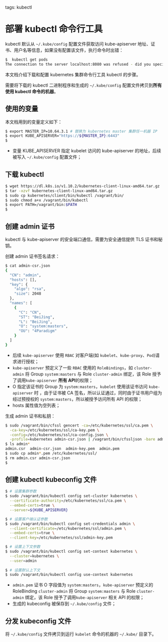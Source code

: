 <!-- toc -->

tags: kubectl

# 部署 kubectl 命令行工具

kubectl 默认从 `~/.kube/config` 配置文件获取访问 kube-apiserver 地址、证书、用户名等信息，如果没有配置该文件，执行命令时出错：

``` bash
$  kubectl get pods
The connection to the server localhost:8080 was refused - did you specify the right host or port?
```

本文档介绍下载和配置 kubernetes 集群命令行工具 kubectl 的步骤。

需要将下载的 kubectl 二进制程序和生成的 `~/.kube/config` 配置文件拷贝到**所有使用 kubectl 命令的机器**。

## 使用的变量

本文档用到的变量定义如下：

``` bash
$ export MASTER_IP=10.64.3.1 # 替换为 kubernetes master 集群任一机器 IP
$ export KUBE_APISERVER="https://${MASTER_IP}:6443"
$
```

+ 变量 KUBE_APISERVER 指定 kubelet 访问的 kube-apiserver 的地址，后续被写入 `~/.kube/config` 配置文件；

## 下载 kubectl

``` bash
$ wget https://dl.k8s.io/v1.10.2/kubernetes-client-linux-amd64.tar.gz
$ tar -xzvf kubernetes-client-linux-amd64.tar.gz
$ sudo cp kubernetes/client/bin/kubectl /vagrant/bin/
$ sudo chmod a+x /vagrant/bin/kubectl
$ export PATH=/vagrant/bin:$PATH
$
```

## 创建 admin 证书

kubectl 与 kube-apiserver 的安全端口通信，需要为安全通信提供 TLS 证书和秘钥。

创建 admin 证书签名请求：

``` bash
$ cat admin-csr.json
{
  "CN": "admin",
  "hosts": [],
  "key": {
    "algo": "rsa",
    "size": 2048
  },
  "names": [
    {
      "C": "CN",
      "ST": "BeiJing",
      "L": "BeiJing",
      "O": "system:masters",
      "OU": "4Paradigm"
    }
  ]
}
```

+ 后续 `kube-apiserver` 使用 `RBAC` 对客户端(如 `kubelet`、`kube-proxy`、`Pod`)请求进行授权；
+ `kube-apiserver` 预定义了一些 `RBAC` 使用的 `RoleBindings`，如 `cluster-admin` 将 Group `system:masters` 与 Role `cluster-admin` 绑定，该 Role 授予了调用`kube-apiserver` **所有 API**的权限；
+ O 指定该证书的 Group 为 `system:masters`，`kubelet` 使用该证书访问 `kube-apiserver` 时 ，由于证书被 CA 签名，所以认证通过，同时由于证书用户组为经过预授权的 `system:masters`，所以被授予访问所有 API 的权限；
+ hosts 属性值为空列表；

生成 admin 证书和私钥：

``` bash
$ sudo /vagrant/bin/cfssl gencert -ca=/etc/kubernetes/ssl/ca.pem \
  -ca-key=/etc/kubernetes/ssl/ca-key.pem \
  -config=/etc/kubernetes/ssl/ca-config.json \
  -profile=kubernetes admin-csr.json | /vagrant/bin/cfssljson -bare admin
$ ls admin*
admin.csr  admin-csr.json  admin-key.pem  admin.pem
$ sudo cp admin*.pem /etc/kubernetes/ssl/
$ rm admin.csr admin-csr.json
$
```

## 创建 kubectl kubeconfig 文件

``` bash
$ # 设置集群参数
$ sudo /vagrant/bin/kubectl config set-cluster kubernetes \
  --certificate-authority=/etc/kubernetes/ssl/ca.pem \
  --embed-certs=true \
  --server=${KUBE_APISERVER}

$ # 设置客户端认证参数
$ sudo /vagrant/bin/kubectl config set-credentials admin \
  --client-certificate=/etc/kubernetes/ssl/admin.pem \
  --embed-certs=true \
  --client-key=/etc/kubernetes/ssl/admin-key.pem

$ # 设置上下文参数
$ sudo /vagrant/bin/kubectl config set-context kubernetes \
  --cluster=kubernetes \
  --user=admin
  
$ # 设置默认上下文
$ sudo /vagrant/bin/kubectl config use-context kubernetes
```

+ `admin.pem` 证书 O 字段值为 `system:masters`，`kube-apiserver` 预定义的 RoleBinding `cluster-admin` 将 Group `system:masters` 与 Role `cluster-admin` 绑定，该 Role 授予了调用`kube-apiserver` 相关 API 的权限；
+ 生成的 kubeconfig 被保存到 `~/.kube/config` 文件；

## 分发 kubeconfig 文件

将 `~/.kube/config` 文件拷贝到运行 `kubelet` 命令的机器的 `~/.kube/` 目录下。
